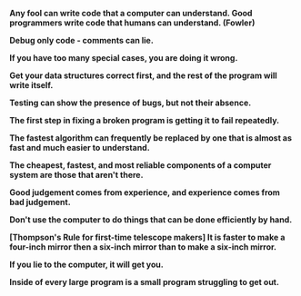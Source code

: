 **Any fool can write code that a computer can understand. Good programmers write code that humans can understand. (Fowler)**

**Debug only code - comments can lie.**

**If you have too many special cases, you are doing it wrong.**

**Get your data structures correct first, and the rest of the program will write itself.**

**Testing can show the presence of bugs, but not their absence.**

**The first step in fixing a broken program is getting it to fail repeatedly.**

**The fastest algorithm can frequently be replaced by one that is almost as fast and much easier to understand.**

**The cheapest, fastest, and most reliable components of a computer system are those that aren't there.**

**Good judgement comes from experience, and experience comes from bad judgement.**

**Don't use the computer to do things that can be done efficiently by hand.**

**[Thompson's Rule for first-time telescope makers] It is faster to make a four-inch mirror then a six-inch mirror than to make a six-inch mirror.**

**If you lie to the computer, it will get you.**

**Inside of every large program is a small program struggling to get out.**